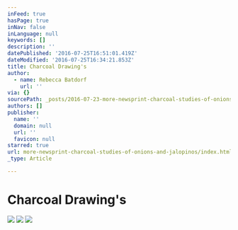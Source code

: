 ```yaml
---
inFeed: true
hasPage: true
inNav: false
inLanguage: null
keywords: []
description: ''
datePublished: '2016-07-25T16:51:01.419Z'
dateModified: '2016-07-25T16:34:21.853Z'
title: Charcoal Drawing's
author:
  - name: Rebecca Batdorf
    url: ''
via: {}
sourcePath: _posts/2016-07-23-more-newsprint-charcoal-studies-of-onions-and-jalopinos.md
authors: []
publisher:
  name: ''
  domain: null
  url: ''
  favicon: null
starred: true
url: more-newsprint-charcoal-studies-of-onions-and-jalopinos/index.html
_type: Article

---
```

# Charcoal Drawing's
![](https://imgflo.herokuapp.com/graph/vahj1ThiexotieMo/2dae5b5cab509b11220a134b77c05237/croprotate.jpg?cropheight=3262&cropwidth=4928&degrees=0&input=https%3A%2F%2Fthe-grid-user-content.s3-us-west-2.amazonaws.com%2Fa7f94745-b297-42de-80ef-80aa49b3ce61.jpg&x=0&y=0)
![](https://the-grid-user-content.s3-us-west-2.amazonaws.com/03ac7650-0eac-459b-929e-0e6ab18a78a2.jpg)
![](https://the-grid-user-content.s3-us-west-2.amazonaws.com/c65b48eb-5608-4fba-aaa6-95b67256be09.jpg)